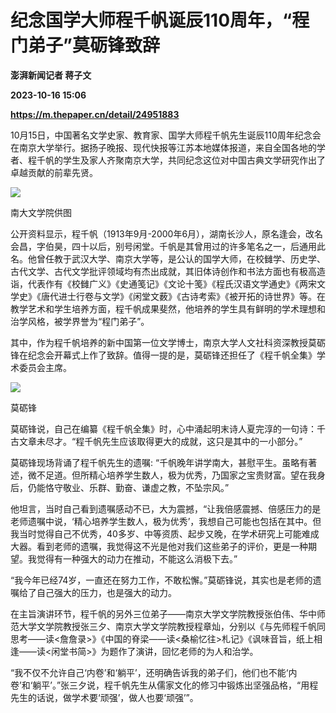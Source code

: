 # 纪念国学大师程千帆诞辰110周年，“程门弟子”莫砺锋致辞
**澎湃新闻记者 蒋子文**

**2023-10-16 15:06**

**https://m.thepaper.cn/detail/24951883**

10月15日，中国著名文学史家、教育家、国学大师程千帆先生诞辰110周年纪念会在南京大学举行。据扬子晚报、现代快报等江苏本地媒体报道，来自全国各地的学者、程千帆的学生及家人齐聚南京大学，共同纪念这位对中国古典文学研究作出了卓越贡献的前辈先贤。

![](https://imagecloud.thepaper.cn/thepaper/image/274/355/609.jpg)

南大文学院供图

公开资料显示，程千帆（1913年9月-2000年6月），湖南长沙人，原名逢会，改名会昌，字伯昊，四十以后，别号闲堂。千帆是其曾用过的许多笔名之一，后通用此名。他曾任教于武汉大学、南京大学等，是公认的国学大师，在校雠学、历史学、古代文学、古代文学批评领域均有杰出成就，其旧体诗创作和书法方面也有极高造诣，代表作有《校雠广义》《史通笺记》《文论十笺》《程氏汉语文学通史》《两宋文学史》《唐代进士行卷与文学》《闲堂文薮》《古诗考索》《被开拓的诗世界》等。在教学艺术和学生培养方面，程千帆成果斐然，他培养的学生具有鲜明的学术理想和治学风格，被学界誉为“程门弟子”。

其中，作为程千帆培养的新中国第一位文学博士，南京大学人文社科资深教授莫砺锋在纪念会开幕式上作了致辞。值得一提的是，莫砺锋还担任了《程千帆全集》学术委员会主席。

![](https://imagecloud.thepaper.cn/thepaper/image/274/355/608.jpg)

莫砺锋

莫砺锋说，自己在编纂《程千帆全集》时，心中涌起明末诗人夏完淳的一句诗：千古文章未尽才。“程千帆先生应该取得更大的成就，这只是其中的一小部分。”

莫砺锋现场背诵了程千帆先生的遗嘱: “千帆晚年讲学南大，甚慰平生。虽略有著述，微不足道。但所精心培养学生数人，极为优秀，乃国家之宝贵财富。望在我身后，仍能恪守敬业、乐群、勤奋、谦虚之教，不坠宗风。”

他坦言，当时自己看到遗嘱感动不已，大为震撼，“让我倍感震撼、倍感压力的是老师遗嘱中说，‘精心培养学生数人，极为优秀’，我想自己可能也包括在其中。但我当时觉得自己不优秀，40多岁、中等资质、起步又晚，在学术研究上可能难成大器。看到老师的遗嘱，我觉得这不光是他对我们这些弟子的评价，更是一种期望。我觉得有一种强大的动力在推动，不能这么消极下去。”

“我今年已经74岁，一直还在努力工作，不敢松懈。”莫砺锋说，其实也是老师的遗嘱给了自己强大的压力，也是强大的动力。

在主旨演讲环节，程千帆的另外三位弟子——南京大学文学院教授张伯伟、华中师范大学文学院教授张三夕、南京大学文学院教授程章灿，分别以《与先师程千帆同思考——读<詹詹录>》《中国的脊梁——读<桑榆忆往>札记》《讽味音旨，纸上相逢——读<闲堂书简>》为题作了演讲，回忆老师的为人和治学。

“我不仅不允许自己‘内卷’和‘躺平’，还明确告诉我的弟子们，他们也不能‘内卷’和‘躺平’。”张三夕说，程千帆先生从儒家文化的修习中锻炼出坚强品格，“用程先生的话说，做学术要‘顽强’，做人也要‘顽强’”。